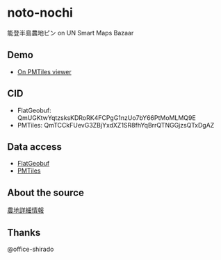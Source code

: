 # noto-nochi
能登半島農地ピン on UN Smart Maps Bazaar

## Demo
- [On PMTiles viewer](https://protomaps.github.io/PMTiles/?url=https%3A%2F%2Fsmb.optgeo.org%2Fipfs%2FQmTCCkFUevG3ZBjYxdXZ1SR8fhYqBrrQTNGGjzsQTxDgAZ#map=14.53/37.44841/137.31091)

## CID
- FlatGeobuf: QmUGKtwYqtzsksKDRoRK4FCPgG1nzUo7bY66PtMoMLMQ9E
- PMTiles: QmTCCkFUevG3ZBjYxdXZ1SR8fhYqBrrQTNGGjzsQTxDgAZ

## Data access
- [FlatGeobuf](https://smb.optgeo.org/ipfs/QmUGKtwYqtzsksKDRoRK4FCPgG1nzUo7bY66PtMoMLMQ9E)
- [PMTiles](https://smb.optgeo.org/ipfs/QmTCCkFUevG3ZBjYxdXZ1SR8fhYqBrrQTNGGjzsQTxDgAZ)

## About the source
[農地詳細情報](https://map.maff.go.jp/)

## Thanks
@office-shirado

